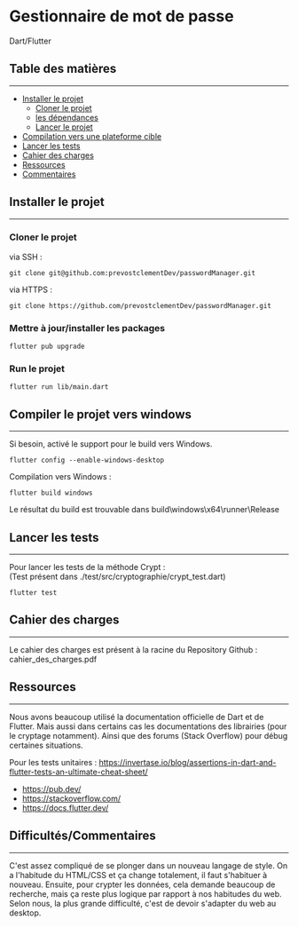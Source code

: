 # Gestionnaire de mot de passe
Dart/Flutter 

## Table des matières

***

* [Installer le projet](#installer-le-projet)
  * [Cloner le projet](#cloner-le-projet)
  * [les dépendances](#mettre-à-jourinstaller-les-packages)
  * [Lancer le projet](#run-le-projet)
* [Compilation vers une plateforme cible](#compiler-le-projet-vers-windows)
* [Lancer les tests](#lancer-les-tests)
* [Cahier des charges](#cahier-des-charges)
* [Ressources](#ressources)
* [Commentaires](#difficultéscommentaires)

## Installer le projet
***

### Cloner le projet

via SSH :

```shell
git clone git@github.com:prevostclementDev/passwordManager.git
```

via HTTPS : 

````shell
git clone https://github.com/prevostclementDev/passwordManager.git
````

### Mettre à jour/installer les packages

````shell
flutter pub upgrade
````

### Run le projet

````shell
flutter run lib/main.dart
````

## Compiler le projet vers windows
***

Si besoin, activé le support pour le build vers Windows.

```shell
flutter config --enable-windows-desktop
```

Compilation vers Windows :

````shell
flutter build windows
````

Le résultat du build est trouvable dans build\windows\x64\runner\Release

## Lancer les tests
***

Pour lancer les tests de la méthode Crypt :
<br>
(Test présent dans ./test/src/cryptographie/crypt_test.dart)
````shell
flutter test
````

## Cahier des charges
***

Le cahier des charges est présent à la racine du Repository Github : cahier_des_charges.pdf

## Ressources
***

Nous avons beaucoup utilisé la documentation officielle de Dart et de Flutter. Mais aussi dans certains cas les documentations des librairies (pour le cryptage notamment).
Ainsi que des forums (Stack Overflow) pour débug certaines situations.

Pour les tests unitaires :
https://invertase.io/blog/assertions-in-dart-and-flutter-tests-an-ultimate-cheat-sheet/   

- https://pub.dev/
- https://stackoverflow.com/
- https://docs.flutter.dev/

## Difficultés/Commentaires
***

C'est assez compliqué de se plonger dans un nouveau langage de style. On a l'habitude du HTML/CSS et ça change totalement, il faut s'habituer à nouveau. Ensuite, pour crypter les données, cela demande beaucoup de recherche, mais ça reste plus logique par rapport à nos habitudes du web. Selon nous, la plus grande difficulté, c'est de devoir s'adapter du web au desktop.